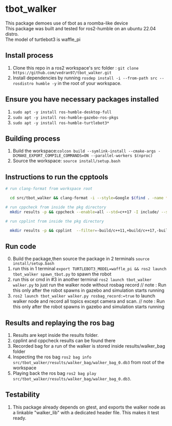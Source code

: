 # tbot_walker

This package demoes use of tbot as a roomba-like device<br>
This package was built and tested for ros2-humble on an ubuntu 22.04 distro.<br>
The model of turtlebot3 is waffle_pi

## Install process

1. Clone this repo in a ros2 workspace's src folder : ```git clone https://github.com/vedran97/tbot_walker.git```
2. Install dependencies by running ```rosdep install -i --from-path src --rosdistro humble -y``` in the root of your workspace.

## Ensure you have necessary packages installed

1. ```sudo apt -y install ros-humble-desktop-full```
2. ```sudo apt -y install ros-humble-gazebo-ros-pkgs```
3. ```sudo apt -y install ros-humble-turtlebot3*```

## Building process

1. Build the workspace:```colcon build --symlink-install --cmake-args -DCMAKE_EXPORT_COMPILE_COMMANDS=ON --parallel-workers $(nproc)```
2. Source the workspace: ```source install/setup.bash```

## Instructions to run the cpptools

```bash
# run clang-format from workspace root

  cd src/tbot_walker && clang-format -i --style=Google $(find . -name *.cpp -o -name *.hpp | grep -vE -e "^(./build/|./install/|./log/)") && cd -

# run cppcheck from inside the pkg directory
  mkdir results -p && cppcheck --enable=all --std=c++17 -I include/ --suppress=missingInclude --inline-suppr $( find . -name *.cpp | grep -vE -e "^(./build/|./install/|./log/)" ) &> results/cppcheck

# run cpplint from inside the pkg directory

  mkdir results -p && cpplint  --filter=-build/c++11,+build/c++17,-build/namespaces,-build/include_order $( find . -name *.cpp | grep -vE -e "^(./build/|./install/|./log/)" ) &> results/cpplint

```

## Run code

0. Build the package,then source the package in 2 terminals ```source install/setup.bash```
1. run this in 1 terminal ```export TURTLEBOT3_MODEL=waffle_pi && ros2 launch tbot_walker spawn_tbot.py``` to spawn the robot
2. run this or cmd in #3 in another terminal ```ros2 launch tbot_walker walker.py``` to just run the walker node without rosbag record // note : Run this only after the robot spawns in gazebo and simulation starts running
3. ```ros2 launch tbot_walker walker.py rosbag_record:=true``` to launch walker node and record all topics except camera and scan. // note : Run this only after the robot spawns in gazebo and simulation starts running

## Results and replaying the ros bag

1. Results are kept inside the results folder.
2. cpplint and cppcheck results can be found there
3. Recorded bag for a run of the walker is stored inside results/walker_bag folder
4. Inspecting the ros bag ```ros2 bag info src/tbot_walker/results/walker_bag/walker_bag_0.db3``` from root of the workspace
5. Playing back the ros bag ```ros2 bag play src/tbot_walker/results/walker_bag/walker_bag_0.db3```.

## Testability

1. This package already depends on gtest, and exports the walker node as a linkable "walker_lib" with a dedicated header file. This makes it test ready.
